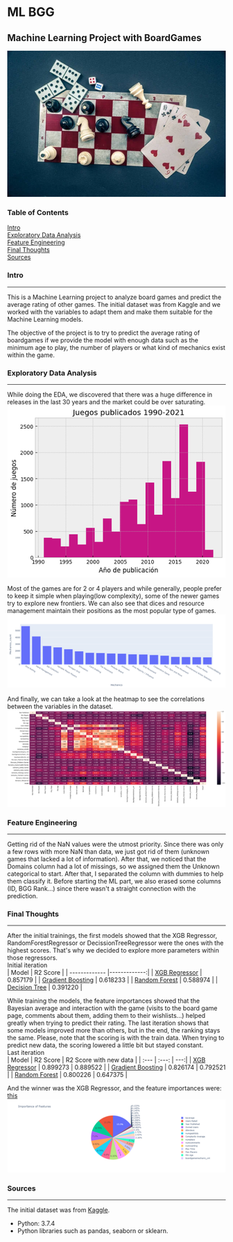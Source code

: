 # ML BGG
## Machine Learning Project with BoardGames
![head](resources/img/head.png)

### Table of Contents  
[Intro](#Intro)  
[Exploratory Data Analysis](#Exploratory-Data-Analysis)  
[Feature Engineering](#Feature-Engineering)  
[Final Thoughts](#Final-Thoughts)  
[Sources](#Sources)

### Intro
-------------
This is a Machine Learning project to analyze board games and predict the average rating of other games. The initial dataset was from Kaggle and we worked with the variables to adapt them and make them suitable for the Machine Learning models.

The objective of the project is to try to predict the average rating of boardgames if we provide the model with enough data such as the minimum age to play, the number of players or what kind of mechanics exist within the game.

### Exploratory Data Analysis
-------------
While doing the EDA, we discovered that there was a huge difference in releases in the last 30 years and the market could be over saturating.  
![gamespublished](resources/img/published.png)

Most of the games are for 2 or 4 players and while generally, people prefer to keep it simple when playing(low complexity), some of the newer games try to explore new frontiers. We can also see that dices and resource management maintain their positions as the most popular type of games.  
![mechanics](resources/img/mechanicslong.png)

And finally, we can take a look at the heatmap to see the correlations between the variables in the dataset.
![heatmap](resources/img/heatmap.png)

### Feature Engineering
-------------
Getting rid of the NaN values were the utmost priority. Since there was only a few rows with more NaN than data, we just got rid of them (unknown games that lacked a lot of information). After that, we noticed that the Domains column had a lot of missings, so we assigned them the Unknown categorical to start. After that, I separated the column with dummies to help them classify it.
Before starting the ML part, we also erased some columns (ID, BGG Rank...) since there wasn't a straight connection with the prediction.

### Final Thoughts
-------------
After the initial trainings, the first models showed that the XGB Regressor, RandomForestRegressor or DecissionTreeRegressor were the ones with the highest scores. That's why we decided to explore more parameters within those regressors.    
Initial iteration  
| Model | R2 Score |
| ------------- |-------------:|
| [XGB Regressor](https://xgboost.readthedocs.io/en/stable/parameter.html) | 0.857179 |
| [Gradient Boosting](https://scikit-learn.org/stable/modules/generated/sklearn.ensemble.GradientBoostingRegressor.html) | 0.618233 |
| [Random Forest](https://scikit-learn.org/stable/modules/generated/sklearn.ensemble.RandomForestRegressor.html) | 0.588974 |
| [Decision Tree](https://scikit-learn.org/stable/auto_examples/tree/plot_tree_regression.html) | 0.391220 |

While training the models, the feature importances showed that the Bayesian average and interaction with the game (visits to the board game page, comments about them, adding them to their wishlists...) helped greatly when trying to predict their rating. The last iteration shows that some models improved more than others, but in the end, the ranking stays the same. Please, note that the scoring is with the train data. When trying to predict new data, the scoring lowered a little bit but stayed constant.   
Last iteration  
| Model | R2 Score | R2 Score with new data |
| :--- | :---: | ---:|
| [XGB Regressor](https://xgboost.readthedocs.io/en/stable/parameter.html) | 0.899273 | 0.889522 |
| [Gradient Boosting](https://scikit-learn.org/stable/modules/generated/sklearn.ensemble.GradientBoostingRegressor.html) | 0.826174 | 0.792521 |
| [Random Forest](https://scikit-learn.org/stable/modules/generated/sklearn.ensemble.RandomForestRegressor.html) | 0.800226 | 0.647375 |

And the winner was the XGB Regressor, and the feature importances were:  
[this](resources/html/final.html)
![XGBFinal](resources/img/XGBFinal.png)


### Sources
-------------
The initial dataset was from [Kaggle](https://www.kaggle.com/datasets/andrewmvd/board-games).
* Python: 3.7.4
* Python libraries such as pandas, seaborn or sklearn.